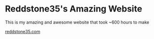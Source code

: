 # Reddstone35's Amazing Website

This is my amazing and awesome website that took ~600 hours to make

[reddstone35.com](https://reddstone35.com)
